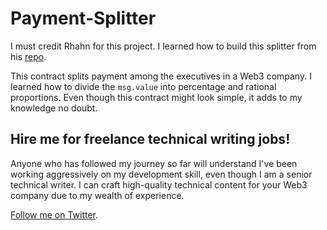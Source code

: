 # Payment-Splitter

I must credit Rhahn for this project. I learned how to build this splitter from his [repo](https://github.com/rhahn28/Profit_Splitter_Smart_Contracts/tree/master).

This contract splits payment among the executives in a Web3 company. I learned how to divide the `msg.value` into percentage and rational proportions. Even though this contract might look simple, it adds to my knowledge no doubt.

## Hire me for freelance technical writing jobs!

Anyone who has followed my journey so far will understand I've been working aggressively on my development skill, even though I am a senior technical writer. I can craft high-quality technical content for your Web3 company due to my wealth of experience.

[Follow me on Twitter](https://twitter.com/jofawole).
